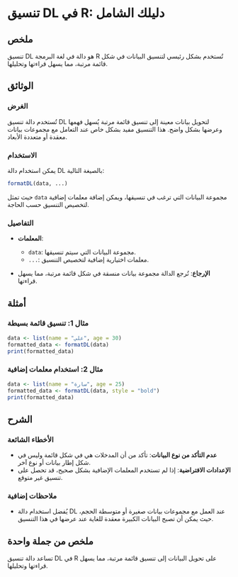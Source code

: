 <!--
Meta Description: # تنسيق DL في R: دليلك الشامل ## ملخص تنسيق DL هو دالة في لغة البرمجة R تُستخدم بشكل رئيسي لتنسيق البيانات في شكل قائمة مرتبة، مما يسهل قراءتها وتحليل...
Meta Keywords: تنسيق, data, البيانات, قائمة, دالة
-->

# تنسيق DL في R: دليلك الشامل

## ملخص
تنسيق DL هو دالة في لغة البرمجة R تُستخدم بشكل رئيسي لتنسيق البيانات في شكل قائمة مرتبة، مما يسهل قراءتها وتحليلها.

## الوثائق
### الغرض
تُستخدم دالة تنسيق DL لتحويل بيانات معينة إلى تنسيق قائمة مرتبة يُسهل فهمها وعرضها بشكل واضح. هذا التنسيق مفيد بشكل خاص عند التعامل مع مجموعات بيانات معقدة أو متعددة الأبعاد.

### الاستخدام
يمكن استخدام دالة DL بالصيغة التالية:
```R
formatDL(data, ...)
```
حيث تمثل `data` مجموعة البيانات التي ترغب في تنسيقها، ويمكن إضافة معلمات إضافية لتخصيص التنسيق حسب الحاجة.

### التفاصيل
- **المعلمات**:
  - `data`: مجموعة البيانات التي سيتم تنسيقها.
  - `...`: معلمات اختيارية إضافية لتخصيص التنسيق.
  
- **الإرجاع**: تُرجع الدالة مجموعة بيانات منسقة في شكل قائمة مرتبة، مما يسهل قراءتها.

## أمثلة
### مثال 1: تنسيق قائمة بسيطة
```R
data <- list(name = "علي", age = 30)
formatted_data <- formatDL(data)
print(formatted_data)
```

### مثال 2: استخدام معلمات إضافية
```R
data <- list(name = "سارة", age = 25)
formatted_data <- formatDL(data, style = "bold")
print(formatted_data)
```

## الشرح
### الأخطاء الشائعة
- **عدم التأكد من نوع البيانات**: تأكد من أن المدخلات هي في شكل قائمة وليس في شكل إطار بيانات أو نوع آخر.
- **الإعدادات الافتراضية**: إذا لم تستخدم المعلمات الإضافية بشكل صحيح، قد تحصل على تنسيق غير متوقع.

### ملاحظات إضافية
- يُفضل استخدام دالة DL عند العمل مع مجموعات بيانات صغيرة أو متوسطة الحجم، حيث يمكن أن تصبح البيانات الكبيرة معقدة للغاية عند عرضها في هذا التنسيق.

## ملخص من جملة واحدة
تساعد دالة تنسيق DL في R على تحويل البيانات إلى تنسيق قائمة مرتبة، مما يسهل قراءتها وتحليلها.